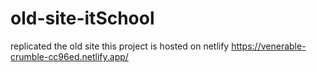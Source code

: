 # old-site-itSchool
replicated the old site
this project is hosted on netlify 
https://venerable-crumble-cc96ed.netlify.app/
